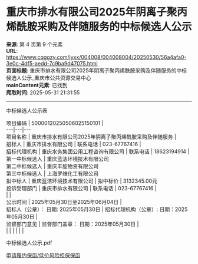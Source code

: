 # 重庆市排水有限公司2025年阴离子聚丙烯酰胺采购及伴随服务的中标候选人公示

**来源**: 第 4 页第 9 个元素  
**URL**: https://www.cqggzy.com/jyxx/004008/004008004/20250530/56a4afa0-3e0c-4df5-aedd-7c9ba9d47075.html  
**页面标题**: 重庆市排水有限公司2025年阴离子聚丙烯酰胺采购及伴随服务的中标候选人公示_重庆市公共资源交易中心  
**mainContent元素**: 已找到  
**爬取时间**: 2025-05-31 21:31:55

---

中标候选人公示表

项目编码 |  50000120250506025150101 |   
---|---|---  
项目名称 |  重庆市排水有限公司2025年阴离子聚丙烯酰胺采购及伴随服务 |   
招标人 |  重庆市排水有限公司 |  联系电话 |  023-67767416 |   
招标代理机构 |  重庆水务集团公用工程咨询有限公司 |  联系电话 |  18623194914 |   
第一中标候选人 |  重庆蓝洁环境技术有限公司  
第二中标候选人 |  重庆丰旋物资有限公司  
第三中标候选人 |  上海罗维化工有限公司  
拟中标人 |  重庆蓝洁环境技术有限公司 |  拟中标价 |  3132345.00元  
投诉受理部门 |  重庆市排水有限公司 |  联系电话 |  023-67767416 |   
|  |   
公示时间 |  2025年05月30日至2025年06月04日 |   
招标人（公章）： 日期: 2025年05月30日 |  招标代理机构（公章）: 日期：2025年05月30日 |   
监督部门意见 |  监督部门盖章： 日期：2025年05月30日 |   
|  |  |  |  |  |   
  
  
  
  
中标候选人公示.pdf    
  
[ 申请履约保函/低价风险担保保函 ](https://jrfw.jszx.cqggzy.com/financeplatform/index.html)

